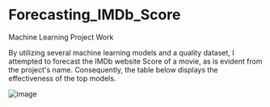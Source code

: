 # Forecasting_IMDb_Score
Machine Learning Project Work

By utilizing several machine learning models and a quality dataset, I attempted to forecast the IMDb website Score of a movie, as is evident from the project's name.
Consequently, the table below displays the effectiveness of the top models.


![image](https://user-images.githubusercontent.com/82854373/207013936-d5cc678d-27a8-49c5-9cb9-de55e816b112.png)
